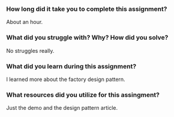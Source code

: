 ﻿### How long did it take you to complete this assignment?
About an hour.
### What did you struggle with? Why? How did you solve?
No struggles really.
### What did you learn during this assignment?
I learned more about the factory design pattern.
### What resources did you utilize for this assingment?
Just the demo and the design pattern article.